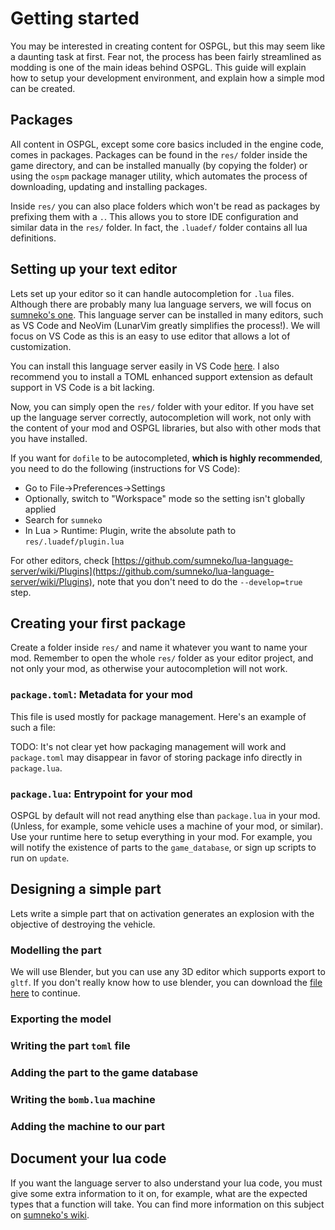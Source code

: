 # Getting started 

You may be interested in creating content for OSPGL, but this may seem like a daunting task at first. Fear not, the process has been 
fairly streamlined as modding is one of the main ideas behind OSPGL. This guide will explain how to setup your development environment,
and explain how a simple mod can be created.

## Packages

All content in OSPGL, except some core basics included in the engine code, comes in packages. Packages can be found in the 
`res/` folder inside the game directory, and can be installed manually (by copying the folder) or using the `ospm` package 
manager utility, which automates the process of downloading, updating and installing packages.

Inside `res/` you can also place folders which won't be read as packages by prefixing them with a `.`. This allows you to store 
IDE configuration and similar data in the `res/` folder. In fact, the `.luadef/` folder contains all lua definitions.

## Setting up your text editor

Lets set up your editor so it can handle autocompletion for `.lua` files. Although there are probably many lua language servers,
we will focus on [sumneko's one](https://github.com/sumneko/lua-language-server). This language server can be installed in many editors,
such as VS Code and NeoVim (LunarVim greatly simplifies the process!). We will focus on VS Code as this is an easy to use editor that 
allows a lot of customization.

You can install this language server easily in VS Code [here](https://marketplace.visualstudio.com/items?itemName=sumneko.lua). I
also recommend you to install a TOML enhanced support extension as default support in VS Code is a bit lacking.

Now, you can simply open the `res/` folder with your editor. If you have set up the language server correctly, 
autocompletion will work, not only with the content of your mod and OSPGL libraries, but also with other mods 
that you have installed.

If you want for `dofile` to be autocompleted, **which is highly recommended**, you need to do the following (instructions for VS Code):

- Go to File->Preferences->Settings 
- Optionally, switch to "Workspace" mode so the setting isn't globally applied
- Search for `sumneko`
- In Lua > Runtime: Plugin, write the absolute path to `res/.luadef/plugin.lua`

For other editors, check [https://github.com/sumneko/lua-language-server/wiki/Plugins](https://github.com/sumneko/lua-language-server/wiki/Plugins), note that you
don't need to do the `--develop=true` step.


## Creating your first package


Create a folder inside `res/` and name it whatever you want to name your mod. Remember to open the whole `res/` folder 
as your editor project, and not only your mod, as otherwise your autocompletion will not work.

### `package.toml`: Metadata for your mod 

This file is used mostly for package management. Here's an example of such a file:

TODO: It's not clear yet how packaging management will work and `package.toml` may disappear in favor of 
storing package info directly in `package.lua`.

### `package.lua`: Entrypoint for your mod 

OSPGL by default will not read anything else than `package.lua` in your mod. (Unless, for example, some vehicle uses a machine of your mod, or similar). Use your runtime here to setup everything in your mod.
For example, you will notify the existence of parts to the `game_database`, or sign up scripts to run on `update`.


## Designing a simple part 

Lets write a simple part that on activation generates an explosion with the objective of destroying the vehicle.

### Modelling the part 

We will use Blender, but you can use any 3D editor which supports export to `gltf`. 
If you don't really know how to use blender, you can download the [file here](bomb.blend) to continue.

### Exporting the model 

### Writing the part `toml` file 

### Adding the part to the game database 

### Writing the `bomb.lua` machine 

### Adding the machine to our part 

## Document your lua code 

If you want the language server to also understand your lua code, you must give some extra information to it on, 
for example, what are the expected types that a function will take. You can find more information on this subject 
on [sumneko's wiki](https://github.com/sumneko/lua-language-server/wiki/Annotations).
